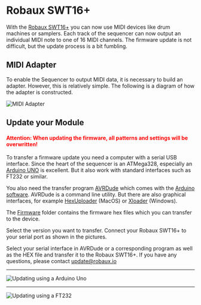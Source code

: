 # Robaux SWT16+

With the [Robaux SWT16+](https://robaux.io/swt16plus) you can now use MIDI devices like drum machines or samplers. Each track of the sequencer can now output an individual MIDI note to one of 16 MIDI channels. The firmware update is not difficult, but the update process is a bit fumbling.

## MIDI Adapter

To enable the Sequencer to output MIDI data, it is necessary to build an adapter. However, this is relatively simple. The following is a diagram of how the adapter is constructed. 

![MIDI Adapter](https://robaux.io/update/swt16plus/swt16plusMIDIAdapter.jpg)

## Update your Module

#### <span style="color:red">Attention: When updating the firmware, all patterns and settings will be overwritten!</span>

To transfer a firmware update you need a computer with a serial USB interface. Since the heart of the sequencer is an ATMega328, especially an [Arduino UNO](https://store.arduino.cc/arduino-uno-rev3) is excellent. But it also work with standard interfaces such as FT232 or similar.

You also need the transfer program [AVRDude](https://typeunsafe.wordpress.com/2011/07/22/programming-arduino-with-avrdude/) which comes with the [Arduino software](https://www.arduino.cc/en/main/software). AVRDude is a command line utility. But there are also graphical interfaces, for example [HexUploader](http://paulkaplan.me/HexUploader/) (MacOS) or [Xloader](http://xloader.russemotto.com/) (Windows).

The [Firmware](https://github.com/robaux/swt16plusMIDI/tree/master/firmware) folder contains the firmware hex files which you can transfer to the device.

Select the version you want to transfer. Connect your Robaux SWT16+ to your serial port as shown in the pictures.

Select your serial interface in AVRDude or a corresponding program as well as the HEX file and transfer it to the Robaux SWT16+. If you have any questions, please contact update@robaux.io

---

![Updating using a Arduino Uno](https://robaux.io/update/swt16plus/updatingArduinoUno3.jpg)

---

![Updating using a FT232](https://robaux.io/update/swt16plus/updatingFT232.jpg)
